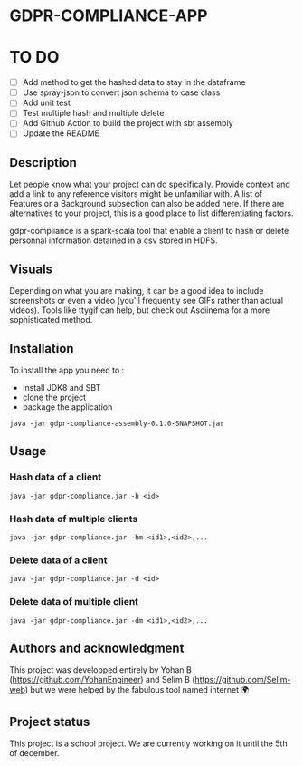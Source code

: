 # GDPR-COMPLIANCE-APP

# TO DO

- [ ] Add method to get the hashed data to stay in the dataframe
- [ ] Use spray-json to convert json schema to case class
- [ ] Add unit test
- [ ] Test multiple hash and multiple delete
- [ ] Add Github Action to build the project with sbt assembly
- [ ] Update the README

## Description
Let people know what your project can do specifically. Provide context and add a link to any reference visitors might be unfamiliar with. A list of Features or a Background subsection can also be added here. If there are alternatives to your project, this is a good place to list differentiating factors.

gdpr-compliance is a spark-scala tool that enable a client to hash or delete personnal information detained in a csv stored in HDFS.

## Visuals
Depending on what you are making, it can be a good idea to include screenshots or even a video (you'll frequently see GIFs rather than actual videos). Tools like ttygif can help, but check out Asciinema for a more sophisticated method.

## Installation

To install the app you need to :

- install JDK8 and SBT
- clone the project
- package the application

```
java -jar gdpr-compliance-assembly-0.1.0-SNAPSHOT.jar
```

## Usage

### Hash data of a client

```
java -jar gdpr-compliance.jar -h <id>
```

### Hash data of multiple clients

```
java -jar gdpr-compliance.jar -hm <id1>,<id2>,...
```

### Delete data of a client

```
java -jar gdpr-compliance.jar -d <id>
```

### Delete data of multiple client

```
java -jar gdpr-compliance.jar -dm <id1>,<id2>,...
```


## Authors and acknowledgment

This project was developped entirely by Yohan B (https://github.com/YohanEngineer) and Selim B (https://github.com/Selim-web) but we were helped by the fabulous tool named internet :earth_africa: 

## Project status

This project is a school project. We are currently working on it until the 5th of december.
